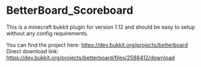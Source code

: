 # BetterBoard_Scoreboard
This is a minecraft bukkit plugin for version 1.12 and should be easy to setup without any config requirements.

You can find the project here: https://dev.bukkit.org/projects/betterboard
Direct download link: https://dev.bukkit.org/projects/betterboard/files/2588412/download